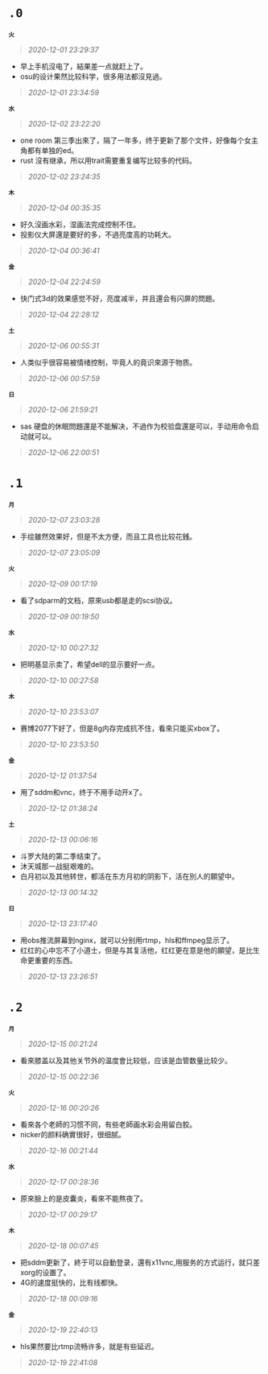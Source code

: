 **`.0`**
========
**`火`**
>*2020-12-01 23:29:37*
- 早上手机沒电了，結果差一点就赶上了。
- osu的设计果然比较科学，很多用法都沒見過。
>*2020-12-01 23:34:59*

**`水`**
>*2020-12-02 23:22:20*
- one room 第三季出來了，隔了一年多，终于更新了那个文件，好像每个女主角都有单独的ed。
- rust 沒有继承，所以用trait需要重复编写比较多的代码。
>*2020-12-02 23:24:35*

**`木`**
>*2020-12-04 00:35:35*
- 好久沒画水彩，湿画法完成控制不住。
- 投影仪大屏還是要好的多，不過亮度高的功耗大。
>*2020-12-04 00:36:41*

**`金`**
>*2020-12-04 22:24:59*
- 快门式3d的效果感觉不好，亮度减半，并且還会有闪屏的問題。
>*2020-12-04 22:28:12*

**`土`**
>*2020-12-06 00:55:31*
- 人类似乎很容易被情绪控制，毕竟人的竟识來源于物质。
>*2020-12-06 00:57:59*

**`日`**
>*2020-12-06 21:59:21*
- sas 硬盘的休眠問題還是不能解决，不過作为校验盘還是可以，手动用命令启动就可以。
>*2020-12-06 22:00:51*

**`.1`**
========
**`月`**
>*2020-12-07 23:03:28*
- 手绘雖然效果好，但是不太方便，而且工具也比较花銭。
>*2020-12-07 23:05:09*

**`火`**
>*2020-12-09 00:17:19*
- 看了sdparm的文档，原來usb都是走的scsi协议。
>*2020-12-09 00:19:50*

**`水`**
>*2020-12-10 00:27:32*
- 把明基显示卖了，希望dell的显示要好一点。
>*2020-12-10 00:27:58*

**`木`**
>*2020-12-10 23:53:07*
- 赛博2077下好了，但是8g内存完成抗不住，看來只能买xbox了。
>*2020-12-10 23:53:50*

**`金`**
>*2020-12-12 01:37:54*
- 用了sddm和vnc，终于不用手动开x了。
>*2020-12-12 01:38:24*

**`土`**
>*2020-12-13 00:06:16*
- 斗罗大陆的第二季结束了。
- 沐天城那一战挺艰难的。
- 白月初以及其他转世，都活在东方月初的阴影下，活在別人的願望中。
>*2020-12-13 00:14:32*

**`日`**
>*2020-12-13 23:17:40*
- 用obs推流屏幕到nginx，就可以分别用rtmp，hls和ffmpeg显示了。
- 红红的心中忘不了小道士，但是与其复活他，红红更在意是他的願望，是比生命更重要的东西。
>*2020-12-13 23:26:51*

**`.2`**
========
**`月`**
>*2020-12-15 00:21:24*
- 看來膝盖以及其他关节外的温度會比较低，应该是血管数量比较少。
>*2020-12-15 00:22:36*

**`火`**
>*2020-12-16 00:20:26*
- 看來各个老師的习惯不同，有些老師画水彩会用留白胶。
- nicker的颜料确實很好，很细腻。
>*2020-12-16 00:21:44*

**`水`**
>*2020-12-17 00:28:36*
- 原來臉上的是皮囊炎，看來不能熬夜了。
>*2020-12-17 00:29:17*

**`木`**
>*2020-12-18 00:07:45*
- 把sddm更新了，終于可以自動登录，還有x11vnc,用服务的方式运行，就只差xorg的设置了。
- 4G的速度挺快的，比有线都快。
>*2020-12-18 00:09:16*

**`金`**
>*2020-12-19 22:40:13*
- hls果然要比rtmp流畅许多，就是有些延迟。
>*2020-12-19 22:41:08*